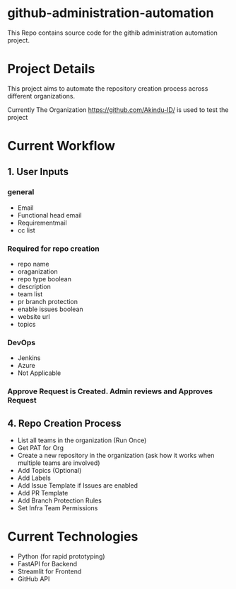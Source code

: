 # github-administration-automation

This Repo contains source code for the githib administration automation project.


# Project Details
This project aims to automate the repository creation process across different organizations.

Currently The Organization https://github.com/Akindu-ID/ is used to test the project

# Current Workflow

## 1. User Inputs
### general
* Email
* Functional head email
* Requirementmail 
* cc list
### Required for repo creation
* repo name
* oraganization
* repo type boolean
* description
* team list
* pr branch protection
* enable issues boolean
* website url
* topics
### DevOps
* Jenkins
* Azure
* Not Applicable


### Approve Request is Created. Admin reviews and Approves Request

## 4. Repo Creation Process

* List all teams in the organization (Run Once)
* Get PAT for Org
* Create a new repository in the organization (ask how it works when multiple teams are involved)
* Add Topics (Optional)
* Add Labels
* Add Issue Template if Issues are enabled
* Add PR Template
* Add Branch Protection Rules
* Set Infra Team Permissions

# Current Technologies
* Python (for rapid prototyping)
* FastAPI for Backend
* Streamlit for Frontend
* GitHub API